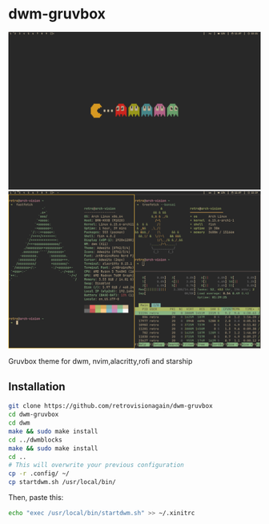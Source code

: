 # dwm-gruvbox
![Screenshot](https://github.com/retrovisionagain/dwm-gruvbox/blob/main/screenshots/gruvbox-dwm-def.png)
![Screenshot](https://github.com/retrovisionagain/dwm-gruvbox/blob/main/screenshots/gruvbox-dwm.png)

Gruvbox theme for dwm, nvim,alacritty,rofi and starship

## Installation
```bash
git clone https://github.com/retrovisionagain/dwm-gruvbox
cd dwm-gruvbox
cd dwm
make && sudo make install
cd ../dwmblocks
make && sudo make install
cd ..
# This will overwrite your previous configuration
cp -r .config/ ~/
cp startdwm.sh /usr/local/bin/
```
Then, paste this:
```bash
echo "exec /usr/local/bin/startdwm.sh" >> ~/.xinitrc
```
